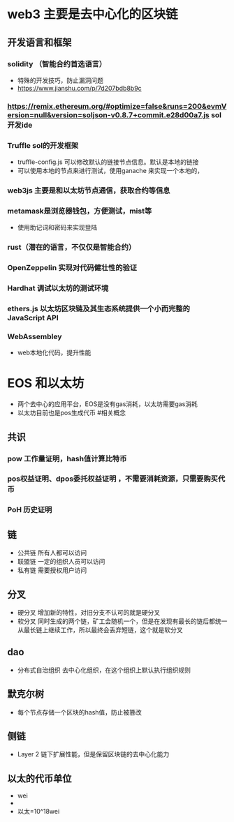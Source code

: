 # web3 主要是去中心化的区块链
## 开发语言和框架
### solidity （智能合约首选语言）
- 特殊的开发技巧，防止漏洞问题
- https://www.jianshu.com/p/7d207bdb8b9c
### https://remix.ethereum.org/#optimize=false&runs=200&evmVersion=null&version=soljson-v0.8.7+commit.e28d00a7.js sol开发ide
### Truffle sol的开发框架
-  truffle-config.js 可以修改默认的链接节点信息。默认是本地的链接
- 可以使用本地的节点来进行测试，使用ganache 来实现一个本地的，
### web3js 主要是和以太坊节点通信，获取合约等信息
### metamask是浏览器钱包，方便测试，mist等
- 使用助记词和密码来实现登陆
### rust（潜在的语言，不仅仅是智能合约）
### OpenZeppelin 实现对代码健壮性的验证
### Hardhat 调试以太坊的测试环境
### ethers.js 以太坊区块链及其生态系统提供一个小而完整的 JavaScript API 
### WebAssembley 
- web本地化代码，提升性能
# EOS 和以太坊
- 两个去中心的应用平台，EOS是没有gas消耗，以太坊需要gas消耗
- 以太坊目前也是pos生成代币
#相关概念
## 共识
### pow 工作量证明，hash值计算比特币
### pos权益证明、dpos委托权益证明 ，不需要消耗资源，只需要购买代币
### PoH 历史证明
## 链
- 公共链 所有人都可以访问
- 联盟链 一定的组织人员可以访问
- 私有链 需要授权用户访问
## 分叉
- 硬分叉 增加新的特性，对旧分支不认可的就是硬分叉
- 软分叉 同时生成的两个链，矿工会随机一个，但是在发现有最长的链后都统一从最长链上继续工作，所以最终会丢弃短链，这个就是软分叉
## dao 
- 分布式自治组织 去中心化组织，在这个组织上默认执行组织规则
## 默克尔树
- 每个节点存储一个区块的hash值，防止被篡改
## 侧链
- Layer 2 链下扩展性能，但是保留区块链的去中心化能力
## 以太的代币单位
- wei
- 
- 以太=10^18wei
